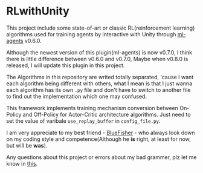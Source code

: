 # RLwithUnity

This project include some state-of-art or classic RL(reinforcement learning) algorithms used for training agents by interactive with Unity through [ml-agents](https://github.com/Unity-Technologies/ml-agents) v0.6.0.

Although the newest version of this plugin(ml-agents) is now v0.7.0, I think there is little difference between v0.6.0 and v0.7.0, Maybe when v0.8.0 is released, I will update this plugin in this project.

The Algorithms in this repository are writed totally separated, 'cause I want each algorithm being different with others, what I mean is that I just wanna each algorithm has its own `.py` file and don't have to switch to another file to find out the implementation which one may confused.

This framework implements training mechanism conversion between On-Policy and Off-Policy for Actor-Critic architecture algorithms. Just need to set the value of varibale `use_replay_buffer` in `config_file.py`.

I am very appreciate to my best friend - [BlueFisher](https://github.com/BlueFisher) - who always look down on my coding style and competence(Although he **is** right, at least for now, but will be **was**).

Any questions about this project or errors about my bad grammer, plz let me know in [this](https://github.com/StepNeverStop/RLwithUnity/issues).